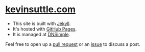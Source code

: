 # [kevinsuttle.com](https://kevinsuttle.com)

-   This site is built with [Jekyll](https://jekyllrb.com).
-   It's hosted with [GitHub Pages](https://pages.github.com).
-   It is managed at [DNSimple](https://dnsimple.com).

Feel free to open up a [pull request](https://github.com/kevinSuttle/kevinsuttle.github.io/pulls) or an [issue](https://github.com/kevinSuttle/kevinsuttle.github.io/issues) to discuss a post.
